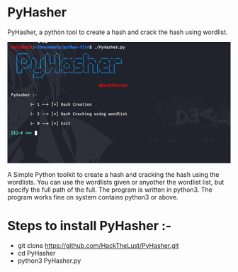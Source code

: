 # PyHasher
PyHasher, a python tool to create a hash and crack the hash using wordlist.

![PyHasher](https://github.com/HackTheLust/PyHasher/blob/master/subfiles/PyHasher.png)

A Simple Python toolkit to create a hash and cracking the hash using the wordlists. You can use the wordlists given or anyother the wordlist list, but specify the full path of the full. The program is written in python3. The program works fine on system contains python3 or above.

# Steps to install PyHasher :-
* git clone https://github.com/HackTheLust/PyHasher.git
* cd PyHasher
* python3 PyHasher.py
